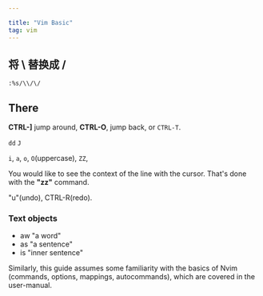 ```yaml
---

title: "Vim Basic"
tag: vim
---
```



## 将 \ 替换成 /
```
:%s/\\/\/
```

## There 

**CTRL-]** jump around, **CTRL-O**, jump back, or `CTRL-T`.

`dd`
`J`

`i`, `a`, `o`, `O`(uppercase), 
`ZZ`,

You would like to see the context of the line with the cursor.  That's done with the **"zz"** command.


"u"(undo), CTRL-R(redo).

### Text objects
- aw "a word"
- as "a sentence"
- is "inner sentence"

Similarly, this guide assumes some familiarity with the basics of Nvim
(commands, options, mappings, autocommands), which are covered in the
user-manual.
